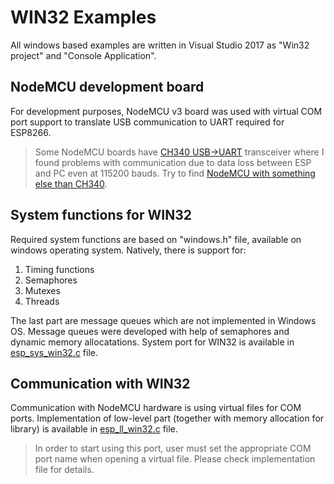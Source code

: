 # WIN32 Examples

All windows based examples are written in Visual Studio 2017 as "Win32 project" and "Console Application".

## NodeMCU development board

For development purposes, NodeMCU v3 board was used with virtual COM port support
to translate USB communication to UART required for ESP8266.

> Some NodeMCU boards have [CH340 USB->UART](https://www.tindie.com/products/multicognitive/nodemcu-esp8266-v3-lua-ch340-wifi-dev-board/) transceiver where I found problems with communication due to data loss between ESP and PC even at 115200 bauds. Try to find [NodeMCU with something else than CH340](https://www.ebay.com/itm/NodeMcu-Amica-V3-ESP-12E-ESP12E-4MB-FLASH-Lua-WIFI-Networking-dev-board-ESP8266-/141778019163).

## System functions for WIN32

Required system functions are based on "windows.h" file, available on windows operating system. Natively, there is support for:
1. Timing functions
2. Semaphores
3. Mutexes
4. Threads

The last part are message queues which are not implemented in Windows OS. Message queues were developed with help of semaphores and dynamic memory allocatations. System port for WIN32 is available in [esp_sys_win32.c](/src/system/esp_sys_win32.c) file.

## Communication with WIN32

Communication with NodeMCU hardware is using virtual files for COM ports. 
Implementation of low-level part (together with memory allocation for library) is available in [esp_ll_win32.c](/src/system/esp_ll_win32.c) file.

> In order to start using this port, user must set the appropriate COM port name when opening a virtual file. Please check implementation file for details.
